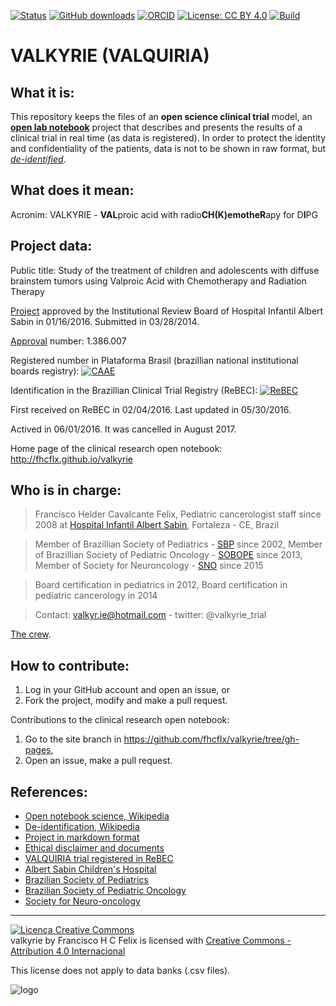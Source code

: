 [![Status](https://img.shields.io/badge/Status-cancelado-red.svg)]()
[![GitHub downloads](https://img.shields.io/github/downloads/fhcflx/valkyrie/total.svg)](https://github.com/fhcflx/valkyrie/releases)
[![ORCID](https://img.shields.io/badge/ORCID-0000--0002--8398--0993-blue.svg)](http://orcid.org/0000-0002-8398-0993)
[![License: CC BY 4.0](https://img.shields.io/badge/License-CC%20BY%204.0-lightgrey.svg)](https://creativecommons.org/licenses/by/4.0)
[![Build](https://img.shields.io/travis/fhcflx/valkyrie.svg)](https://travis-ci.org/fhcflx/valkyrie)

# VALKYRIE (VALQUIRIA)

## What it is:
This repository keeps the files of an **open science clinical trial** model, an [**open lab notebook**](https://en.wikipedia.org/wiki/Open_notebook_science) project that describes and presents the results of a clinical trial in real time (as data is registered). In order to protect the identity and confidentiality of the patients, data is not to be shown in raw format, but [*de-identified*](https://en.wikipedia.org/wiki/De-identification).

## What does it mean:
Acronim: VALKYRIE - **VAL**proic acid with radio**CH(K)**emothe**R**apy for D**I**PG

## Project data:
Public title: Study of the treatment of children and adolescents with diffuse brainstem tumors using Valproic Acid with Chemotherapy and Radiation Therapy

[Project][proj] approved by the Institutional Review Board of Hospital Infantil Albert Sabin in 01/16/2016. Submitted in 03/28/2014.

[Approval][etica] number: 1.386.007

Registered number in Plataforma Brasil (brazillian national institutional boards registry): [![CAAE](https://img.shields.io/badge/CAAE-30166714.8.0000.5042-blue.svg)](http://plataformabrasil.saude.gov.br/login.jsf)

Identification in the Brazillian Clinical Trial Registry (ReBEC): [![ReBEC](https://img.shields.io/badge/ReBEC-RBR--7ygspd-blue.svg)][rebec]

First received on ReBEC in 02/04/2016. Last updated in 05/30/2016.

Actived in 06/01/2016. It was cancelled in August 2017.

Home page of the clinical research open notebook: http://fhcflx.github.io/valkyrie

## Who is in charge:
> Francisco Helder Cavalcante Felix,
> Pediatric cancerologist
> staff since 2008 at [Hospital Infantil Albert Sabin][hias], Fortaleza - CE, Brazil

> Member of Brazillian Society of Pediatrics - [SBP][sbp] since 2002,
> Member of Brazillian Society of Pediatric Oncology - [SOBOPE][sobope] since 2013,
> Member of Society for Neuroncology - [SNO][sno] since 2015

> Board certification in pediatrics in 2012,
> Board certification in pediatric cancerology in 2014

> Contact: valkyr.ie@hotmail.com - twitter: @valkyrie_trial

[The crew](crew/README.md).

## How to contribute:
1. Log in your GitHub account and open an issue, or
2. Fork the project, modify and make a pull request.

Contributions to the clinical research open notebook:
1. Go to the site branch in https://github.com/fhcflx/valkyrie/tree/gh-pages,
2. Open an issue, make a pull request.

## References:

- [Open notebook science, Wikipedia][open-lab]
- [De-identification, Wikipedia][desidentifica]
- [Project in markdown format][proj]
- [Ethical disclaimer and documents][etica]
- [VALQUIRIA trial registered in ReBEC][rebec]
- [Albert Sabin Children's Hospital][hias]
- [Brazilian Society of Pediatrics][sbp]
- [Brazilian Society of Pediatric Oncology][sobope]
- [Society for Neuro-oncology][sno]

---------------------------------
<a rel="license" href="http://creativecommons.org/licenses/by/4.0/"><img alt="Licença Creative Commons" style="border-width:0" src="https://i.creativecommons.org/l/by/4.0/88x31.png" /></a><br /><span xmlns:dct="http://purl.org/dc/terms/" href="http://purl.org/dc/dcmitype/Text" property="dct:title" rel="dct:type">valkyrie</span> by <span xmlns:cc="http://creativecommons.org/ns#" property="cc:attributionName">Francisco H C Felix</span> is licensed with <a rel="license" href="http://creativecommons.org/licenses/by-nc/4.0/">Creative Commons - Attribution 4.0 Internacional</a>

This license does not apply to data banks (.csv files).

![logo](https://github.com/fhcflx/valkyrie/blob/master/opennsSCI.png)

[open-lab]: https://en.wikipedia.org/wiki/Open_notebook_science
[desidentifica]: https://en.wikipedia.org/wiki/De-identification
[proj]: project/README.md
[etica]: ethics/README.md
[rebec]: http://www.ensaiosclinicos.gov.br/rg/RBR-7ygspd/
[hias]: http://www.hias.ce.gov.br
[sbp]: http://www.sbp.com.br
[sobope]: http://www.sobope.org.br
[sno]: http://soc-neuro-onc.org
